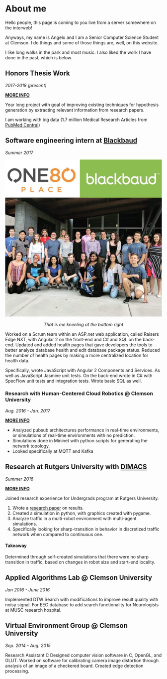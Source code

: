 # About me

Hello people, this page is coming to you live from a server somewhere on the interweb!

Anyways, my name is Angelo and I am a Senior Computer Science Student at
Clemson. I do things and some of those things are, well, on this website.

I like long walks in the park and most music. I also liked the work I have done in the past, which is below.

## Honors Thesis Work

*2017-2018 (present)* 

**[MORE INFO](#/projects/topic_modeling_and_hypothesis_generation)**


Year long project with goal of improving existing techniques for hypothesis generation by extracting relevant information from research papers.

I am working with big data (1.7 million Medical Research Articles from [PubMed Central](https://www.ncbi.nlm.nih.gov/pmc/))

## Software engineering intern at [Blackbaud](https://www.blackbaud.com/)

*Summer 2017*

![](../Resources/blackbaud.jpg)

<center><em>That is me kneeling at the bottom right</em></center>

Worked on a Scrum team within an ASP.net web application, called Raisers Edge NXT, with Angular 2 on the front-end and C# and SQL on the back-end. Updated and added health pages that gave developers the tools to better analyze database health and edit database package status. Reduced the number of health pages by making a more centralized location for health data.

Specifically, wrote JavaScript with Angular 2 Components and Services. As well as JavaScript Jasmine unit tests. On the back-end wrote in C# with SpecFlow unit tests and integration tests. Wrote basic SQL as well.

### Research with Human-Centered Cloud Robotics @ Clemson University

*Aug. 2016 - Jan. 2017* 

**[MORE INFO](#/projects/pubsub_architecture_analysis)**

- Analyzed pubsub architectures performance in real-time environments, or simulations of real-time environments with no prediction.
- Simulations done in Mininet with python scripts for generating the network topology.
- Looked specifically at MQTT and Kafka

## Research at Rutgers University with [DIMACS](http://dimacs.rutgers.edu/)

*Summer 2016* 

**[MORE INFO](#/projects/multi-robot_environment)**

Joined research experience for Undergrads program at Rutgers University.

1. Wrote a [research paper](../Resources/finalResearchPaper.pdf) on results.
1. Created a simulation in python, with graphics created with pygame.
1. Analyze traffic in a multi-robot environment with multi-agent simulations.
1. Specifically looking for sharp-transition in behavior in discretized traffic network when compared to continuous one.

#### Takeaway

Determined through self-created simulations that there were no sharp transition in traffic, based on changes in robot size and start-end locality.

## Applied Algorithms Lab @ Clemson University 

*Jan 2016 - June 2016*

Implemented DTW Search with modifications to improve result quality with noisy signal.
For EEG database to add search functionality for Neurologists at MUSC research hospital.

## Virtual Environment Group @ Clemson University

*Sep. 2014 - Aug. 2015*

Research Assistant C Designed computer vision software in C, OpenGL,
and GLUT.
Worked on software for calibrating camera image distortion through analysis of an image of a checkered board.
Created edge detection processing.